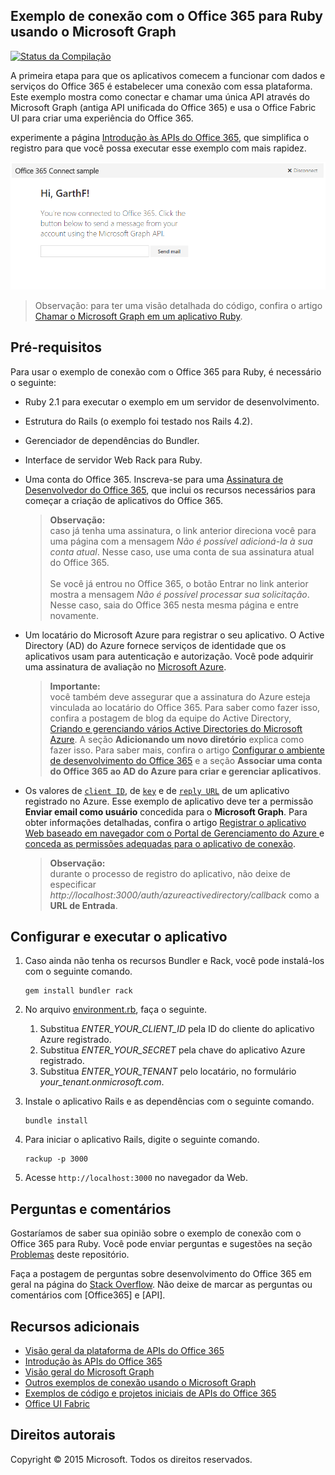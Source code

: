 ## Exemplo de conexão com o Office 365 para Ruby usando o Microsoft Graph

[ ![Status da Compilação](https://travis-ci.org/OfficeDev/O365-Ruby-Microsoft-Graph-Connect.svg?branch=master)](https://travis-ci.org/OfficeDev/O365-Ruby-Microsoft-Graph-Connect)

A primeira etapa para que os aplicativos comecem a funcionar com dados e serviços do Office 365 é estabelecer uma conexão com essa plataforma. Este exemplo mostra como conectar e chamar uma única API através do Microsoft Graph (antiga API unificada do Office 365) e usa o Office Fabric UI para criar uma experiência do Office 365.

experimente a página [Introdução às APIs do Office 365](http://dev.office.com/getting-started/office365apis?platform=option-ruby#setup), que simplifica o registro para que você possa executar esse exemplo com mais rapidez.

![Captura de tela do exemplo de conexão com o Office 365 para Ruby](../readme-images/O365-Ruby-Microsoft-Graph-Connect.png)

> Observação: para ter uma visão detalhada do código, confira o artigo [Chamar o Microsoft Graph em um aplicativo Ruby](https://graph.microsoft.io/pt-br/docs/platform/ruby).

## Pré-requisitos

Para usar o exemplo de conexão com o Office 365 para Ruby, é necessário o seguinte:

* Ruby 2.1 para executar o exemplo em um servidor de desenvolvimento.
* Estrutura do Rails (o exemplo foi testado nos Rails 4.2).
* Gerenciador de dependências do Bundler.
* Interface de servidor Web Rack para Ruby.
* Uma conta do Office 365. Inscreva-se para uma [Assinatura de Desenvolvedor do Office 365](https://portal.office.com/Signup/Signup.aspx?OfferId=6881A1CB-F4EB-4db3-9F18-388898DAF510&DL=DEVELOPERPACK&ali=1#0), que inclui os recursos necessários para começar a criação de aplicativos do Office 365.

    > **Observação:**<br />
	caso já tenha uma assinatura, o link anterior direciona você para uma página com a mensagem *Não é possível adicioná-la à sua conta atual*. Nesse caso, use uma conta de sua assinatura atual do Office 365.<br /><br />
	Se você já entrou no Office 365, o botão Entrar no link anterior mostra a mensagem *Não é possível processar sua solicitação*. Nesse caso, saia do Office 365 nesta mesma página e entre novamente.
* Um locatário do Microsoft Azure para registrar o seu aplicativo. O Active Directory (AD) do Azure fornece serviços de identidade que os aplicativos usam para autenticação e autorização. Você pode adquirir uma assinatura de avaliação no [Microsoft Azure](https://account.windowsazure.com/SignUp).

    > **Importante:**<br />
	você também deve assegurar que a assinatura do Azure esteja vinculada ao locatário do Office 365. Para saber como fazer isso, confira a postagem de blog da equipe do Active Directory, [Criando e gerenciando vários Active Directories do Microsoft Azure](http://blogs.technet.com/b/ad/archive/2013/11/08/creating-and-managing-multiple-windows-azure-active-directories.aspx). A seção **Adicionando um novo diretório** explica como fazer isso. Para saber mais, confira o artigo [Configurar o ambiente de desenvolvimento do Office 365](https://msdn.microsoft.com/office/office365/howto/setup-development-environment#bk_CreateAzureSubscription) e a seção **Associar uma conta do Office 365 ao AD do Azure para criar e gerenciar aplicativos**.
* Os valores de [```client ID```](app/Constants.rb#L29), de [```key```](app/Constants.rb#L30) e de [```reply URL```](app/Constants.rb#L31) de um aplicativo registrado no Azure. Esse exemplo de aplicativo deve ter a permissão **Enviar email como usuário** concedida para o **Microsoft Graph**. Para obter informações detalhadas, confira o artigo [Registrar o aplicativo Web baseado em navegador com o Portal de Gerenciamento do Azure ](https://msdn.microsoft.com/office/office365/HowTo/add-common-consent-manually#bk_RegisterWebApp) e [conceda as permissões adequadas para o aplicativo de conexão](https://github.com/OfficeDev/O365-Ruby-Microsoft-Graph-Connect/wiki/Grant-permissions-to-the-Connect-application-in-Azure).

     > **Observação:**<br />
	 durante o processo de registro do aplicativo, não deixe de especificar *http://localhost:3000/auth/azureactivedirectory/callback* como a **URL de Entrada**.

## Configurar e executar o aplicativo

1. Caso ainda não tenha os recursos Bundler e Rack, você pode instalá-los com o seguinte comando.

	```
	gem install bundler rack
	```
2. No arquivo [environment.rb](config/environment.rb), faça o seguinte.
    1. Substitua *ENTER_YOUR_CLIENT_ID* pela ID do cliente do aplicativo Azure registrado.
    2. Substitua *ENTER_YOUR_SECRET* pela chave do aplicativo Azure registrado.
    3. Substitua *ENTER_YOUR_TENANT* pelo locatário, no formulário *your_tenant.onmicrosoft.com*.
3. Instale o aplicativo Rails e as dependências com o seguinte comando.

	```
	bundle install
	```
4. Para iniciar o aplicativo Rails, digite o seguinte comando.

	```
	rackup -p 3000
	```
5. Acesse ```http://localhost:3000``` no navegador da Web.

## Perguntas e comentários

Gostaríamos de saber sua opinião sobre o exemplo de conexão com o Office 365 para Ruby. Você pode enviar perguntas e sugestões na seção [Problemas](https://github.com/OfficeDev/O365-Ruby-Microsoft-Graph-Connect/issues) deste repositório.

Faça a postagem de perguntas sobre desenvolvimento do Office 365 em geral na página do [Stack Overflow](http://stackoverflow.com/questions/tagged/Office365+API). Não deixe de marcar as perguntas ou comentários com [Office365] e [API].
  
## Recursos adicionais

* [Visão geral da plataforma de APIs do Office 365](https://msdn.microsoft.com/office/office365/howto/platform-development-overview)
* [Introdução às APIs do Office 365](http://dev.office.com/getting-started/office365apis)
* [Visão geral do Microsoft Graph](http://graph.microsoft.io/)
* [Outros exemplos de conexão usando o Microsoft Graph](https://github.com/officedev?utf8=%E2%9C%93&query=Microsoft-Graph-Connect)
* [Exemplos de código e projetos iniciais de APIs do Office 365](https://msdn.microsoft.com/office/office365/howto/starter-projects-and-code-samples)
* [Office UI Fabric](https://github.com/OfficeDev/Office-UI-Fabric)

## Direitos autorais
Copyright © 2015 Microsoft. Todos os direitos reservados.
